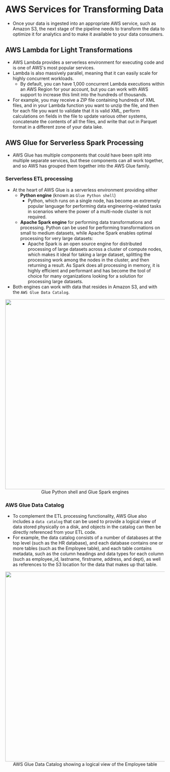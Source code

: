 # AWS Services for Transforming Data
- Once your data is ingested into an appropriate AWS service, such as Amazon S3, the next stage of the pipeline needs to transform the data to optimize it for analytics and to make it available to your data consumers.

## AWS Lambda for Light Transformations
- AWS Lambda provides a serverless environment for executing code and is one of AWS's most popular services.
- Lambda is also massively parallel, meaning that it can easily scale for highly concurrent workloads. 
  - By default, you can have 1,000 concurrent Lambda executions within an AWS Region for your account, but you can work with AWS support to increase this limit into the hundreds of thousands. 
- For example, you may receive a ZIP file containing hundreds of XML files, and in your Lambda function you want to unzip the file, and then for each file you want to validate that it is valid XML, perform calculations on fields in the file to update various other systems, concatenate the contents of all the files, and write that out in Parquet format in a different zone of your data lake.

## AWS Glue for Serverless Spark Processing
- AWS Glue has multiple components that could have been split into multiple separate services, but these components can all work together, and so AWS has grouped them together into the AWS Glue family.

### Serverless ETL processing
- At the heart of AWS Glue is a serverless environment providing either 
  - **Python engine** (known as `Glue Python shell`)
    - Python, which runs on a single node, has become an extremely popular language for performing data engineering-related tasks in scenarios where the power of a multi-node cluster is not required. 
  - **Apache Spark engine** for performing data transformations and processing. Python can be used for performing transformations on small to medium datasets, while Apache Spark enables optimal processing for very large datasets:
    - Apache Spark is an open source engine for distributed processing of large datasets across a cluster of compute nodes, which makes it ideal for taking a large dataset, splitting the processing work among the nodes in the cluster, and then returning a result. As Spark does all processing in memory, it is highly efficient and performant and has become the tool of choice for many organizations looking for a solution for processing large datasets.
- Both engines can work with data that resides in Amazon S3, and with the `AWS Glue Data Catalog`. 
<p align="center"><img width=600 src="https://user-images.githubusercontent.com/64508435/235410534-647b2277-e384-426e-b307-c813e7024205.png"><br>Glue Python shell and Glue Spark engines</p>

### AWS Glue Data Catalog
- To complement the ETL processing functionality, AWS Glue also includes a `data catalog` that can be used to provide a logical view of data stored physically on a disk, and objects in the catalog can then be directly referenced from your ETL code.
- For example, the data catalog consists of a number of databases at the top level (such as the HR database), and each database contains one or more tables (such as the Employee table), and each table contains metadata, such as the column headings and data types for each column (such as employee_id, lastname, firstname, address, and dept), as well as references to the S3 location for the data that makes up that table.
<p align="center"><img width=600 src="https://user-images.githubusercontent.com/64508435/235410930-642298ab-1439-4980-9be8-4a89fe71eb9c.png"><br>AWS Glue Data Catalog showing a logical view of the Employee table</p>

